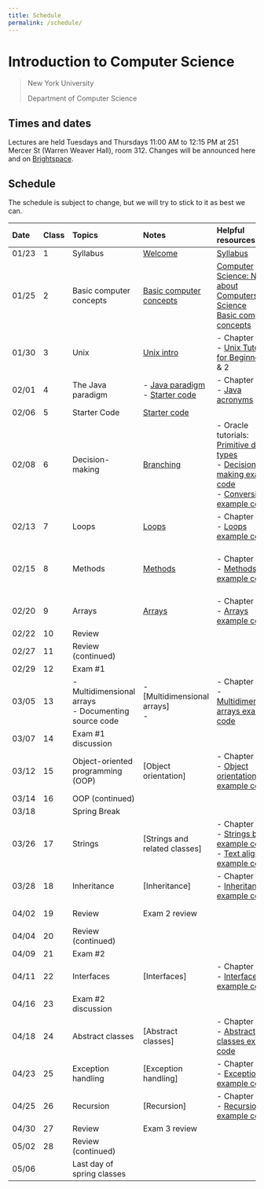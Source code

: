 ```yaml
---
title: Schedule
permalink: /schedule/
---
```


# Introduction to Computer Science

> New York University
>
> Department of Computer Science

## Times and dates

Lectures are held Tuesdays and Thursdays 11:00 AM to 12:15 PM at 251 Mercer St (Warren Weaver Hall), room 312. Changes will be announced here and on [Brightspace](https://brightspace.nyu.edu).

## Schedule

The schedule is subject to change, but we will try to stick to it as best we can.

| Date | Class | Topics                                                   | Notes                                                                                                       | Helpful resources                                                                                                                                                                                                            | Assumed known                                                         | Assignment due                                                                                                                                                                                                                                                                                                                                                                          |
| :--- | :---- | :------------------------------------------------------- | :---------------------------------------------------------------------------------------------------------- | :--------------------------------------------------------------------------------------------------------------------------------------------------------------------------------------------------------------------------- | :-------------------------------------------------------------------- | :-------------------------------------------------------------------------------------------------------------------------------------------------------------------------------------------------------------------------------------------------------------------------------------------------------------------------------------------------------------------------------------- |
| 01/23     | 1     | Syllabus                                         | [Welcome](../slides/welcome)                                                                                | [Syllabus](../syllabus)                                                                                                                                                                                                       |                                                                       |                                                                                                                                                                                                                                                                                                                                                                                         |
| 01/25     | 2     | Basic computer concepts                                  |  [Basic computer concepts](../slides/basic_computer_concepts) | [Computer Science: Not about Computers, Not Science](../content/assets/Computer_Science_Not_About_Computers_Not_a_Science.pdf) <br /> [Basic computer concepts](https://nyu-python-programming.github.io/course-material/basic-computer-concepts)                                                                                               |                                                                       |                                                                                                                                                                                                                                                                                                                                                                                         |
| 01/30     | 3     | Unix                                                     | [Unix intro](../slides/unix-intro)                                                                          | - Chapter 1<br />- [Unix Tutorial for Beginners](http://www.ee.surrey.ac.uk/Teaching/Unix/), 1 & 2                                                                                                                           | Basic computer concepts                                               |                                                                                                                                                                                                                                                                                                                                                                                         |
| 02/01     | 4     | The Java paradigm                                        | - [Java paradigm](../slides/java-paradigm) <br /> - [Starter code](../slides/starter-code)                  | - Chapter 2<br />- [Java acronyms](https://www.javatpoint.com/difference-between-jdk-jre-and-jvm#jre)                                                                                                                        | Unix                                                                  |                                                                                                                                                                                                                                                                                                                                                                                         |
| 02/06     | 5     | Starter Code                                             | [Starter code](../slides/starter-code)                                                                                                      |                                                                                                                                                                                                                              |                               
| 02/08     | 6     | Decision-making                                          | [Branching](../slides/branching)                                                                        | - Oracle tutorials: [Primitive data types](https://docs.oracle.com/javase/tutorial/java/nutsandbolts/datatypes.html)<br />- [Decision-making example code](https://github.com/nyu-java-programming/decision-making-examples) <br />- [Conversions example code](https://github.com/ToBlick/cs101-spring24/blob/main/content/assets/Conversions.java) | Java paradigm                                                         | Assignment 1:<br />- Hello World due Feb 11                                                                                                                                                                                                                                                                                                                                                 |
| 02/13     | 7     | Loops                                                    | [Loops](../slides/loops)                                                                            | - Chapter 5<br />- [Loops example code](https://github.com/nyu-java-programming/loops-examples)                                                                                                                              | Branching                                                             |                                                                                                                                                                                                                                                                                                                                                                                         |
| 02/15     | 8     | Methods                                                  | [Methods](../slides/methods)                                                                                | - Chapter 6<br />- [Methods example code](https://github.com/nyu-java-programming/methods-examples)                                                                                                                          | Loops                                                                 | Assignment 2: <br />- Basic programming due Feb 16                                                                                                                                                                                                                                                                                                                                                           |
| 02/20     | 9     | Arrays                                                   | [Arrays](../slides/arrays)                                                                                  | - Chapter 7<br />- [Arrays example code](https://github.com/nyu-java-programming/array-examples)                                                                                                                             | Methods                                                               |                                                                                                                                                                                                                                                                                                                                                                                         |
| 02/22     | 10    | Review                                                   |                                                                                                             |                                                                                                                                                                                                                              | Arrays                                                                |                                                                                                                                                                                                                                                                                                                                                                                         |
| 02/27     | 11    | Review (continued)                                       |                                                                                                             |                                                                                                                                                                                                                              |                                                                       |                                                                                                                                                                                                                                                                                                                                                     |
| 02/29     | 12    | Exam #1                                                  |                                                                                                             |                                                                                                                                                                                                                              |                                                                       |                                                                                                                                                                                                                                                                                                                                                                                         |
| 03/05     | 13    | - Multidimensional arrays<br />- Documenting source code | - [Multidimensional arrays]<!---(../slides/arrays-multidimensional) --> <br />- <!--- [Javadoc](../javadoc)   -->              | - Chapter 8<br />- [Multidimensional arrays example code](https://github.com/nyu-java-programming/multidimensional-array-examples)                                                                                           |                                                                       |                                                                                                                                                                                                                                                                                                                                                                                         |
| 03/07     | 14    | Exam #1 discussion                                       |                                                                                                             |                                                                                                                                                                                                                              | Multidimensional arrays                                               |                                                                                                                                                                                                                                                                                                                                                                                         |
| 03/12     | 15    | Object-oriented programming (OOP)                        | [Object orientation]<!---(../slides/object-orientation)          -->                                                | - Chapter 9<br />- [Object orientation example code](https://github.com/nyu-java-programming/simple-object-examples)                                                                                                         |                                                                       |                                                                                                                                                                                                                                                                                                                                                                                         |
| 03/14     | 16    | OOP (continued)                                          |                                                                                                             |                                                                                                                                                                                                                              |                                                                       |                                                                                                                                                                                                                                                                                                                                                         |
| 03/18     |       | Spring Break                                             |                                                                                                                            |                                                                                                                                                                                                                             |                                                         |
| 03/26     | 17    | Strings                                                  | [Strings and related classes]<!---(../slides/strings-as-objects)       -->                                          | - Chapter 4<br />- [Strings basic example code](https://github.com/nyu-java-programming/string-examples)<br />- [Text alignment example code](https://github.com/nyu-java-programming/text-alignment)                        | Object orientation                                                    |                                                                                                                                                                                                                                                                                                                                                                                         |
| 03/28     | 18    | Inheritance                                              | [Inheritance]<!---(../slides/inheritance)        -->                                                                | - Chapter 10<br />- [Inheritance example code](https://github.com/nyu-java-programming/simple-inheritance-example)                                                                                                           | Processing framework                                                  |                                                                                                                                                                                                                                                                                                                                                                                         |
| 04/02     | 19    | Review                                                   | Exam 2 review                                                                                               |                                                                                                                                                                                                                              | Inheritance and polymorphism                                          |                                                                                                                                                                                                                                                                                                                                                  |
| 04/04     | 20    | Review (continued)                                       |                                                                                                             |                                                                                                                                                                                                                              |                                                                       |                                                                                                                                                                                                                                                                                                                                                                                         |
| 04/09     | 21    | Exam #2                                                  |                                                                                                             |                                                                                                                                                                                                                              |                                                                       |                                                                                                                                                                                                                                                                                                                                                                                         |
| 04/11     | 22    | Interfaces                                               | [Interfaces]<!---(../slides/interfaces)         -->                                                                 | - Chapter 13<br />- [Interfaces example code](https://github.com/nyu-java-programming/interface-examples)                                                                                                                    |                                                                       |                                                                                                                                                                                                                                                                                                                                                                                         |
| 04/16     | 23    | Exam #2 discussion                                       |                                                                                                             |                                                                                                                                                                                                                              |                                                                       |                                                                                                                                                                                                                                                                                                                                                                                         |
| 04/18     | 24    | Abstract classes                                         | [Abstract classes]<!---(../slides/abstract-classes)  -->                                                            | - Chapter 13<br />- [Abstract classes example code](https://github.com/nyu-java-programming/abstract-classes-examples)                                                                                                       |                                                                       |                                                                                                                                                                                                                                                                                                                                                                                         |
| 04/23     | 25    | Exception handling                                       | [Exception handling]<!---(../slides/exception-handling)-->                                                          | - Chapter 12<br />- [Exceptions example code](https://github.com/nyu-java-programming/exceptions-examples)                                                                                                                   | Interfaces and abstract classes                                       |                                                                                                                                                                                                                                                                                                                                  |
| 04/25     | 26    | Recursion                                                | [Recursion]<!---(../slides/recursion)-->                                                                            | - Chapter 18<br />- [Recursion example code](https://github.com/nyu-java-programming/recursion-examples)                                                                                                                     | Exceptions                                                            |                                                                                                                                                                                                                                                                                                                                                                                         |
| 04/30     | 27    | Review                                                   | Exam 3 review                                                                                               |                                                                                                                                                                                                                              |                                                                       |                                                                                                                                                                                                                                                                                                                                                       |
| 05/02     | 28    | Review (continued)                                       |                                                                                                             |                                                                                                                                                                                                                              |                                                                       |                                                                                                                                                                                                                                                                                                                                                                                         |
| 05/06     |       | Last day of spring classes                               |                                                                                                             |                                                                                                                                                                                                                              |                                                                       |                                                                                                                                                                                                                                                                                                                                                                                         |

